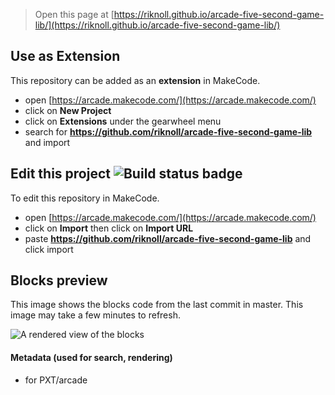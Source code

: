  


> Open this page at [https://riknoll.github.io/arcade-five-second-game-lib/](https://riknoll.github.io/arcade-five-second-game-lib/)

## Use as Extension

This repository can be added as an **extension** in MakeCode.

* open [https://arcade.makecode.com/](https://arcade.makecode.com/)
* click on **New Project**
* click on **Extensions** under the gearwheel menu
* search for **https://github.com/riknoll/arcade-five-second-game-lib** and import

## Edit this project ![Build status badge](https://github.com/riknoll/arcade-five-second-game-lib/workflows/MakeCode/badge.svg)

To edit this repository in MakeCode.

* open [https://arcade.makecode.com/](https://arcade.makecode.com/)
* click on **Import** then click on **Import URL**
* paste **https://github.com/riknoll/arcade-five-second-game-lib** and click import

## Blocks preview

This image shows the blocks code from the last commit in master.
This image may take a few minutes to refresh.

![A rendered view of the blocks](https://github.com/riknoll/arcade-five-second-game-lib/raw/master/.github/makecode/blocks.png)

#### Metadata (used for search, rendering)

* for PXT/arcade
<script src="https://makecode.com/gh-pages-embed.js"></script><script>makeCodeRender("{{ site.makecode.home_url }}", "{{ site.github.owner_name }}/{{ site.github.repository_name }}");</script>
